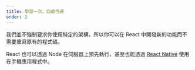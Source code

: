 ```yaml
---
title: 學習一次，四處可通
order: 2
---
```


我們並不強制要求你使用特定的架構，所以你可以在 React 中開發新的功能而不需要重寫原有的程式碼。

React 也可以透過 Node 在伺服器上預先執行，甚至也能透過 [React Native](https://facebook.github.io/react-native/) 使用在手機應用程式中。
